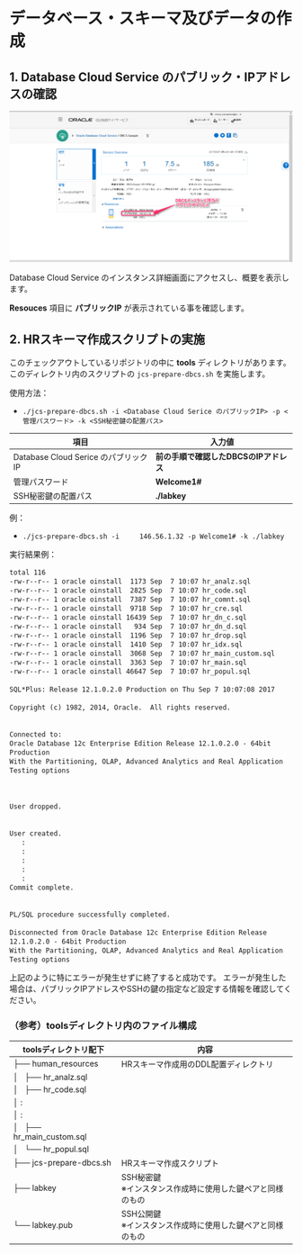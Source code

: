 # データベース・スキーマ及びデータの作成

## 1. Database Cloud Service のパブリック・IPアドレスの確認

![OPC-DashBoard](images/dbcs-public-ip.png)

Database Cloud Service のインスタンス詳細画面にアクセスし、概要を表示します。

**Resouces** 項目に **パブリックIP** が表示されている事を確認します。

## 2. HRスキーマ作成スクリプトの実施

このチェックアウトしているリポジトリの中に **tools** ディレクトリがあります。このディレクトリ内のスクリプトの `jcs-prepare-dbcs.sh` を実施します。

使用方法：
- `./jcs-prepare-dbcs.sh -i <Database Cloud Serice のパブリックIP> -p <管理パスワード> -k <SSH秘密鍵の配置パス>`

|項目|入力値|
|---|---|
|Database Cloud Serice のパブリックIP|**前の手順で確認したDBCSのIPアドレス**|
|管理パスワード|**Welcome1#**|
|SSH秘密鍵の配置パス|**./labkey**|

例：
- `./jcs-prepare-dbcs.sh -i 	146.56.1.32 -p Welcome1# -k ./labkey`

<div style="page-break-before:always"></div> 

実行結果例：

```
total 116
-rw-r--r-- 1 oracle oinstall  1173 Sep  7 10:07 hr_analz.sql
-rw-r--r-- 1 oracle oinstall  2825 Sep  7 10:07 hr_code.sql
-rw-r--r-- 1 oracle oinstall  7387 Sep  7 10:07 hr_comnt.sql
-rw-r--r-- 1 oracle oinstall  9718 Sep  7 10:07 hr_cre.sql
-rw-r--r-- 1 oracle oinstall 16439 Sep  7 10:07 hr_dn_c.sql
-rw-r--r-- 1 oracle oinstall   934 Sep  7 10:07 hr_dn_d.sql
-rw-r--r-- 1 oracle oinstall  1196 Sep  7 10:07 hr_drop.sql
-rw-r--r-- 1 oracle oinstall  1410 Sep  7 10:07 hr_idx.sql
-rw-r--r-- 1 oracle oinstall  3068 Sep  7 10:07 hr_main_custom.sql
-rw-r--r-- 1 oracle oinstall  3363 Sep  7 10:07 hr_main.sql
-rw-r--r-- 1 oracle oinstall 46647 Sep  7 10:07 hr_popul.sql

SQL*Plus: Release 12.1.0.2.0 Production on Thu Sep 7 10:07:08 2017

Copyright (c) 1982, 2014, Oracle.  All rights reserved.


Connected to:
Oracle Database 12c Enterprise Edition Release 12.1.0.2.0 - 64bit Production
With the Partitioning, OLAP, Advanced Analytics and Real Application Testing options



User dropped.


User created.
   :
   :
   :
   :
   :
Commit complete.


PL/SQL procedure successfully completed.

Disconnected from Oracle Database 12c Enterprise Edition Release 12.1.0.2.0 - 64bit Production
With the Partitioning, OLAP, Advanced Analytics and Real Application Testing options
```

上記のように特にエラーが発生せずに終了すると成功です。
エラーが発生した場合は、パブリックIPアドレスやSSHの鍵の指定など設定する情報を確認してください。

### （参考）toolsディレクトリ内のファイル構成

|toolsディレクトリ配下|内容|
|-------------------|----|
|├── human_resources|HRスキーマ作成用のDDL配置ディレクトリ|
|│   ├── hr_analz.sql||
|│   ├── hr_code.sql||
|│   :||
|│   :||
|│   ├── hr_main_custom.sql||
|│   └── hr_popul.sql||
|├── jcs-prepare-dbcs.sh|HRスキーマ作成スクリプト|
|├── labkey|SSH秘密鍵<br>※インスタンス作成時に使用した鍵ペアと同様のもの|
|└── labkey.pub|SSH公開鍵<br>※インスタンス作成時に使用した鍵ペアと同様のもの|
